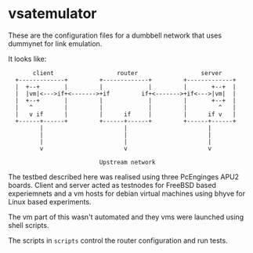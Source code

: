 # vsatemulator

These are the configuration files for a dumbbell network that uses dummynet for
link emulation.

It looks like:


           client                  router                  server
      +-------------+         +-------------+         +-------------+
      |  +--+       |         |             |         |       +--+  |
      |  |vm|<--->if+<------->+if         if+<------->+if<--->|vm|  |
      |  +--+       |         |             |         |       +--+  |
      |   ^         |         |             |         |         ^   |
      |   v if      |         |      if     |         |      if v   |
      +------+------+         +------+------+         +------+------+
             |                       |                       |       
             |                       |                       |       
             |                       |                       |       
             v                       v                       v
                              
                              Upstream network

The testbed described here was realised using three PcEnginges APU2 boards.
Client and server acted as testnodes for FreeBSD based experiemnets and a vm
hosts for debian virtual machines using bhyve for Linux based experiments.

The vm part of this wasn't automated and they vms were launched using shell scripts.

The scripts in `scripts` control the router configuration and run tests.
